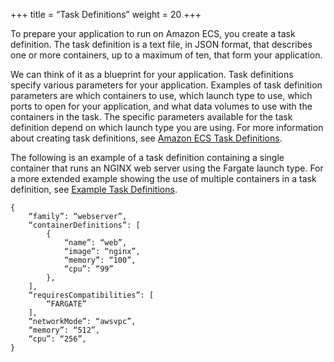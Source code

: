 +++
title = “Task Definitions”
weight = 20
+++


To prepare your application to run on Amazon ECS, you create a task definition. The task definition is a text file, in JSON format, that describes one or more containers, up to a maximum of ten, that form your application.

We can think of it as a blueprint for your application. Task definitions specify various parameters for your application. Examples of task definition parameters are which containers to use, which launch type to use, which ports to open for your application, and what data volumes to use with the containers in the task. The specific parameters available for the task definition depend on which launch type you are using. For more information about creating task definitions, see [Amazon ECS Task Definitions](https://docs.aws.amazon.com/AmazonECS/latest/developerguide/task_definitions.html).

The following is an example of a task definition containing a single container that runs an NGINX web server using the Fargate launch type. For a more extended example showing the use of multiple containers in a task definition, see [Example Task Definitions](https://docs.aws.amazon.com/AmazonECS/latest/developerguide/example_task_definitions.html).

```
{
    “family”: “webserver”,
    “containerDefinitions”: [
        {
            “name”: “web”,
            “image”: “nginx”,
            “memory”: “100”,
            “cpu”: “99”
        },
    ],
    “requiresCompatibilities”: [
        “FARGATE”
    ],
    “networkMode”: “awsvpc”,
    “memory”: “512”,
    “cpu”: “256”,
}
```